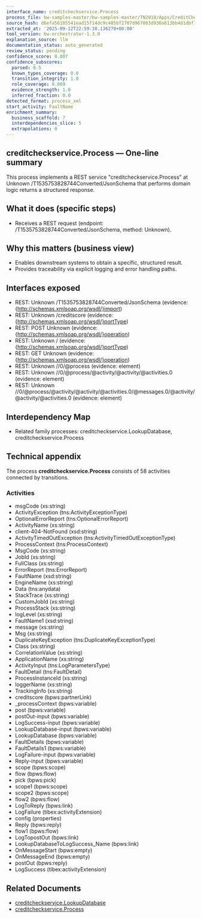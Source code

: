 ```yaml
---
interface_name: creditcheckservice.Process
process_file: bw-samples-master/bw-samples-master/TN2018/Apps/CreditCheckBackendService/CreditCheckService/Processes/creditcheckservice/Process.bwp
source_hash: d6efa56105541ead15f14dc9c485bf2707d967803d930a613bb4d1dbf7f7fa99
extracted_at: '2025-09-12T22:59:38.136270+00:00'
tool_version: bw-orchestrator-1.3.0
explanation_source: llm
documentation_status: auto_generated
review_status: pending
confidence_score: 0.807
confidence_subscores:
  parsed: 0.5
  known_types_coverage: 0.0
  transition_integrity: 1.0
  role_coverage: 0.069
  evidence_strength: 1.0
  inferred_fraction: 0.0
detected_format: process_xml
start_activity: FaultName
enrichment_summary:
  business_scaffold: 7
  interdependencies_slice: 5
  extrapolations: 0
---
```


## creditcheckservice.Process — One-line summary
This process implements a REST service "creditcheckservice.Process" at Unknown /T1535753828744Converted/JsonSchema that performs domain logic returns a structured response.

## What it does (specific steps)
- Receives a REST request (endpoint: /T1535753828744Converted/JsonSchema, method: Unknown).

## Why this matters (business view)
- Enables downstream systems to obtain a specific, structured result.
- Provides traceability via explicit logging and error handling paths.

## Interfaces exposed
- REST: Unknown /T1535753828744Converted/JsonSchema (evidence: {http://schemas.xmlsoap.org/wsdl/}import)
- REST: Unknown /creditscore (evidence: {http://schemas.xmlsoap.org/wsdl/}portType)
- REST: POST Unknown (evidence: {http://schemas.xmlsoap.org/wsdl/}operation)
- REST: Unknown / (evidence: {http://schemas.xmlsoap.org/wsdl/}portType)
- REST: GET Unknown (evidence: {http://schemas.xmlsoap.org/wsdl/}operation)
- REST: Unknown //0/@process (evidence: element)
- REST: Unknown //0/@process/@activity/@activity/@activities.0 (evidence: element)
- REST: Unknown //0/@process/@activity/@activity/@activities.0/@messages.0/@activity/@activity/@activities.0 (evidence: element)

## Interdependency Map
- Related family processes: creditcheckservice.LookupDatabase, creditcheckservice.Process

## Technical appendix
The process **creditcheckservice.Process** consists of 58 activities connected by transitions.

### Activities
- msgCode (xs:string)
- ActivityException (tns:ActivityExceptionType)
- OptionalErrorReport (tns:OptionalErrorReport)
- ActivityName (xs:string)
- client-404-NotFound (xsd:string)
- ActivityTimedOutException (tns:ActivityTimedOutExceptionType)
- ProcessContext (tns:ProcessContext)
- MsgCode (xs:string)
- JobId (xs:string)
- FullClass (xs:string)
- ErrorReport (tns:ErrorReport)
- FaultName (xsd:string)
- EngineName (xs:string)
- Data (tns:anydata)
- StackTrace (xs:string)
- CustomJobId (xs:string)
- ProcessStack (xs:string)
- logLevel (xs:string)
- FaultName1 (xsd:string)
- message (xs:string)
- Msg (xs:string)
- DuplicateKeyException (tns:DuplicateKeyExceptionType)
- Class (xs:string)
- CorrelationValue (xs:string)
- ApplicationName (xs:string)
- ActivityInput (tns:LogParametersType)
- FaultDetail (tns:FaultDetail)
- ProcessInstanceId (xs:string)
- loggerName (xs:string)
- TrackingInfo (xs:string)
- creditscore (bpws:partnerLink)
- _processContext (bpws:variable)
- post (bpws:variable)
- postOut-input (bpws:variable)
- LogSuccess-input (bpws:variable)
- LookupDatabase-input (bpws:variable)
- LookupDatabase (bpws:variable)
- FaultDetails (bpws:variable)
- FaultDetails1 (bpws:variable)
- LogFailure-input (bpws:variable)
- Reply-input (bpws:variable)
- scope (bpws:scope)
- flow (bpws:flow)
- pick (bpws:pick)
- scope1 (bpws:scope)
- scope2 (bpws:scope)
- flow2 (bpws:flow)
- LogToReply (bpws:link)
- LogFailure (tibex:activityExtension)
- config (properties)
- Reply (bpws:reply)
- flow1 (bpws:flow)
- LogTopostOut (bpws:link)
- LookupDatabaseToLogSuccess_Name (bpws:link)
- OnMessageStart (bpws:empty)
- OnMessageEnd (bpws:empty)
- postOut (bpws:reply)
- LogSuccess (tibex:activityExtension)

## Related Documents
- [creditcheckservice.LookupDatabase](creditcheckservice.LookupDatabase.md)
- [creditcheckservice.Process](creditcheckservice.Process.md)
